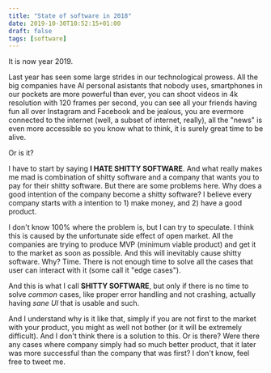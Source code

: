 ```yaml
---
title: "State of software in 2018"
date: 2019-10-30T10:52:15+01:00
draft: false
tags: [software]
---
```

It is now year 2019.

Last year has seen some large strides in our technological prowess. 
All the big companies have AI personal asistants that nobody uses, 
smartphones in our pockets are more powerful than ever, you can shoot 
videos in 4k resolution with 120 frames per second, you can see
all your friends having fun all over Instagram and Facebook and be jealous, you
are evermore connected to the internet (well, a subset of internet, really), all the
"news" is even more accessible so you know what to think, it is surely great time to be alive.

Or is it?

I have to start by saying **I HATE SHITTY SOFTWARE**. And what really makes me mad
is combination of shitty software and a company that wants you to pay for their shitty
software. But there are some problems here. Why does a good intention of the company
become a shitty software? I believe every company starts with a intention to 1) make money,
 and 2) have a good product.

I don't know 100% where the problem is, but I can try to speculate. I think this
is caused by the unfortunate side effect of open market. All the companies are
trying to produce MVP (minimum viable product) and get it to the market as soon
as possible. And this will inevitably cause shitty software. Why? Time. There is not
enough time to solve all the cases that user can interact with it (some call it "edge cases").

And this is what I call **SHITTY SOFTWARE**, but only if there is no time to solve
*common* cases, like proper error handling and not crashing, actually having *sane UI*
that is usable and such.

And I understand why is it like that, simply if you are not first to the market with
your product, you might as well not bother (or it will be extremely difficult). And I
don't think there is a solution to this. Or is there? Were there any cases where company
simply had so much better product, that it later was more successful than the company
that was first? I don't know, feel free to tweet me.